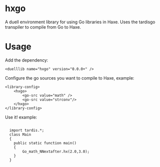 # hxgo
A duell environment library for using Go libraries in Haxe. Uses the tardisgo transpiler to compile from Go to Haxe.

# Usage
Add the dependency:

	<duelllib name="hxgo" version="0.0.0+" />

Configure the go sources you want to compile to Haxe, example:

	<library-config>
		<hxgo>
			<go-src value="math" />
			<go-src value="strconv"/>
		</hxgo>
	</library-config>
	
Use it! example:
```

  import tardis.*;
  class Main
  {
    public static function main()
    {
        Go_math_NNextafter.hx(2.0,3.0);
    }
  }
  
```

